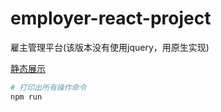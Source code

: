 # employer-react-project
雇主管理平台(该版本没有使用jquery，用原生实现)


[静态展示](https://jiebianng.github.io/employer-react-project-native/dist/)<br />
``` bash
# 打印出所有操作命令
npm run

```